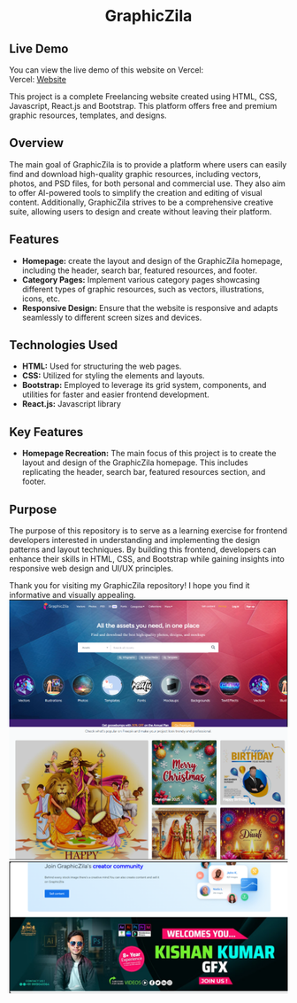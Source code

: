 <br>
<h1 align=center>
<span> GraphicZila </span>
</h1>

## Live Demo

You can view the live demo of this website on Vercel:
<br>
Vercel: [Website](https://graphic-zila.vercel.app/)

This project is a complete Freelancing website created using HTML, CSS, Javascript, React.js and Bootstrap. This platform offers free and premium graphic resources, templates, and designs.

## Overview

The main goal of GraphicZila is to provide a platform where users can easily find and download high-quality graphic resources, including vectors, photos, and PSD files, for both personal and commercial use. They also aim to offer AI-powered tools to simplify the creation and editing of visual content. Additionally, GraphicZila strives to be a comprehensive creative suite, allowing users to design and create without leaving their platform. 

## Features

- **Homepage:** create the layout and design of the GraphicZila homepage, including the header, search bar, featured resources, and footer.
- **Category Pages:** Implement various category pages showcasing different types of graphic resources, such as vectors, illustrations, icons, etc.
- **Responsive Design:** Ensure that the website is responsive and adapts seamlessly to different screen sizes and devices.

## Technologies Used

- **HTML:** Used for structuring the web pages.
- **CSS:** Utilized for styling the elements and layouts.
- **Bootstrap:** Employed to leverage its grid system, components, and utilities for faster and easier frontend development.
- **React.js:** Javascript library


## Key Features

- **Homepage Recreation:** The main focus of this project is to create the layout and design of the GraphicZila homepage. This includes replicating the header, search bar, featured resources section, and footer.

## Purpose

The purpose of this repository is to serve as a learning exercise for frontend developers interested in understanding and implementing the design patterns and layout techniques. By building this frontend, developers can enhance their skills in HTML, CSS, and Bootstrap while gaining insights into responsive web design and UI/UX principles.

Thank you for visiting my GraphicZila repository! I hope you find it informative and visually appealing.
![Portfolio](public/assets/images/icons/sc1.png)
![Portfolio](public/assets/images/icons/s4.png)
![Portfolio](public/assets/images/icons/sc3.png)
